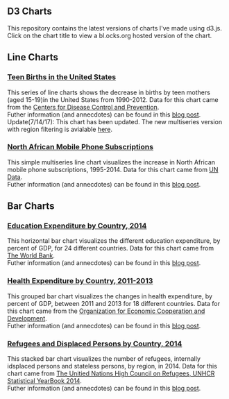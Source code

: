 ## D3 Charts
This repository contains the latest versions of charts I've made using d3.js.
Click on the chart title to view a bl.ocks.org hosted version of the chart.

## Line Charts 
### [Teen Births in the United States](https://bl.ocks.org/sarafec/8a49f3680f44b84d5a983c580791155e)
This series of line charts shows the decrease in births by teen mothers (aged 15-19)in the United States from 1990-2012.
Data for this chart came from the [Centers for Disease Control and Prevention](https://www.healthdata.gov/dataset/nchs-us-and-state-trends-teen-births-1990%C3%A2%C2%80%C2%932014).    
Futher information (and annecdotes) can be found in this [blog post](https://medium.com/@sarafecadu/reflections-on-52-line-charts-with-d3-js-ee9d69d4bdad#.ebmma8rne).  
Update(7/14/17): This chart has been updated. The new multiseries version with region filtering is avialable [here](https://bl.ocks.org/sarafec/287bc9628a723d70285178ff9b2a718a).

### [North African Mobile Phone Subscriptions](https://bl.ocks.org/sarafec/5a4fb3274c1e50d52d91d8b9465c7320)
This simple multiseries line chart visualizes the increase in North African mobile phone subscriptions, 1995-2014.
Data for this chart came from [UN Data](http://data.un.org/Data.aspx?d=MDG&f=seriesRowID%3A756#MDG).  
Futher information (and annecdotes) can be found in this [blog post](https://medium.com/@sarafecadu/reflections-on-a-multi-series-line-chart-with-d3-js-72aa6fb43c34#.jlhxbdmbp).  


## Bar Charts
### [Education Expenditure by Country, 2014](https://bl.ocks.org/sarafec/cad29ff9a6702c22c83ce561abe46796)
This horizontal bar chart visualizes the different education expenditure, by percent of GDP, for 24 different countries.
Data for this chart came from [The World Bank](http://data.worldbank.org/indicator/SE.XPD.TOTL.GB.ZS).  
Futher information (and annecdotes) can be found in this [blog post](https://medium.com/@sarafecadu/reflections-on-a-horizontal-bar-chart-with-d3-js-23c254ce0525#.18zytiute).  

### [Health Expenditure by Country, 2011-2013](https://bl.ocks.org/sarafec/b301d736c9f187b1d053c7182efee540)
This grouped bar chart visualizes the changes in health expenditure, by percent of GDP, between 2011 and 2013 for 18 different countries.
Data for this chart came from the [Organization for Economic Cooperation and Development](http://stats.oecd.org/Index.aspx?DataSetCode=SHA).  
Futher information (and annecdotes) can be found in this [blog post](https://medium.com/@sarafecadu/reflections-on-a-grouped-bar-chart-with-d3-js-c7d2691db11a#.o0oy8i1ow).

### [Refugees and Displaced Persons by Country, 2014](https://bl.ocks.org/sarafec/8ab06990fbba38a13dbbf9576b290507)
This stacked bar chart visualizes the number of refugees, internally idsplaced persons and stateless persons, by region, in 2014.
Data for this chart came from [The Unitied Nations High Council on Refugees, UNHCR Statistical YearBook 2014](http://www.unhcr.org/56655f4b3.html).  
Futher information (and annecdotes) can be found in this [blog post](https://medium.com/@sarafecadu/reflections-on-a-stacked-bar-chart-with-d3-js-f855452cbdb9#.l5e7mgxwh).
